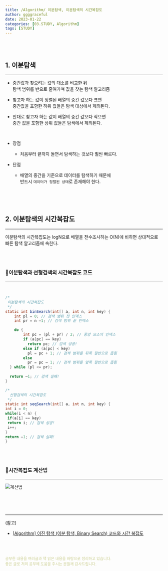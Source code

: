 ```yaml
---
title: /Algorithm/ 이분탐색, 이분탐색의 시간복잡도
author: ggggraceful
date: 2023-01-22
categories: [03.STUDY, Algorithm]
tags: [STUDY]
---
```


<br/>
<br/>

## 1. 이분탐색

---

- 중간값과 찾으려는 값의 대소를 비교한 뒤  
  탐색 범위를 반으로 줄여가며 값을 찾는 탐색 알고리즘

- 찾고자 하는 값이 정렬된 배열의 중간 값보다 크면  
  중간값을 포함한 하위 값들은 탐색 대상에서 제외된다. 
- 반대로 찾고자 하는 값이 배열의 중간 값보다 작으면  
  중간 값을 포함한 상위 값들은 탐색에서 제외된다.

<br/>

- 장점
  - 처음부터 끝까지 돌면서 탐색하는 것보다 훨씬 빠르다.

- 단점
  - 배열의 중간을 기준으로 데이터를 탐색하기 때문에  
    반드시 ```데이터가 정렬된 상태```로 존재해야 한다.

<br/>
<br/>
<br/>

## 2. 이분탐색의 시간복잡도

---

이분탐색의 시간복잡도는 logN으로
배열을 전수조사하는 O(N)에 비하면 상대적으로 빠른 탐색 알고리즘에 속한다.

<br/>
<br/>

### 🔸이분탐색과 선형검색의 시간복잡도 코드

---

<br/>

```java
/*
 이분탐색의 시간복잡도
 */
static int binSearch(int[] a, int n, int key) {
    int pl = 0; // 검색 범위 첫 인덱스
    int pr = n –1; // 검색 범위 끝 인덱스

    do {
        int pc = (pl + pr) / 2; // 중앙 요소의 인덱스
        if (a[pc] == key)
          return pc; // 검색 성공!
        else if (a[pc] < key)
          pl = pc + 1; // 검색 범위를 뒤쪽 절반으로 좁힘
        else
          pr = pc – 1; // 검색 범위를 앞쪽 절반으로 좁힘
  } while (pl <= pr);
	
  return –1; // 검색 실패!
}
```

```java
/*
  선형검색의 시간복잡도
 */
static int seqSearch(int[] a, int n, int key) {
int i = 0;
while(i < n) {
 if(a[i] == key)
 return i; // 검색 성공! 
 i++;
}
return –1; // 검색 실패!
}
```

<br/>
<br/>

### 🔸시간복잡도 계산법

---

![계산법](https://user-images.githubusercontent.com/109974940/214263943-c11e258f-cd21-4748-ad52-9c77f686e118.png)

<br/>
<br/>
<br/>


---

(참고)

- [[Algorithm] 이진 탐색 (이분 탐색, Binary Search) 코드와 시간 복잡도](https://kangworld.tistory.com/65)

<br/>
<br/>

<span style="font-size: 12px; color:  #cbce91"> 공부한 내용을 여러글과 책 읽은 내용을 바탕으로 정리하고 있습니다.</span>  
<span style="font-size: 12px; color:  #cbce91"> 좋은 글로 저의 공부에 도움을 주시는 분들께 감사드립니다. </span>

<!--

❤️면접예상질문 ❤️

-->


